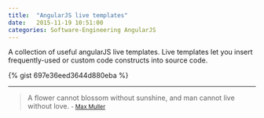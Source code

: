 ```yaml
---
title:  "AngularJS live templates"
date:   2015-11-19 10:51:00
categories: Software-Engineering AngularJS
---
```


A collection of useful angularJS live templates. Live templates let you insert frequently-used or custom code constructs into source code.

{% gist 697e36eed3644d880eba %}


---
> A flower cannot blossom without sunshine, and man cannot live without love.
> <small>- [Max Muller](http://www.brainyquote.com/quotes/quotes/m/maxmuller326659.html)</small>
